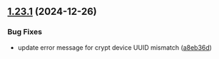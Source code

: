 ## [1.23.1](https://github.com/arpanrec/home-lab/compare/1.23.0...1.23.1) (2024-12-26)


### Bug Fixes

* update error message for crypt device UUID mismatch ([a8eb36d](https://github.com/arpanrec/home-lab/commit/a8eb36d18f21c6235cc1bc450d1a1283456f357c))
